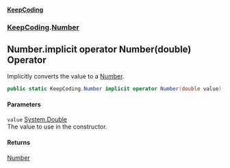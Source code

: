 #### [KeepCoding](index.md 'index')
### [KeepCoding](KeepCoding.md 'KeepCoding').[Number](Number.md 'KeepCoding.Number')
## Number.implicit operator Number(double) Operator
Implicitly converts the value to a [Number](Number.md 'KeepCoding.Number').  
```csharp
public static KeepCoding.Number implicit operator Number(double value);
```
#### Parameters
<a name='KeepCoding.Number.op_ImplicitKeepCoding.Number(double).value'></a>
`value` [System.Double](https://docs.microsoft.com/en-us/dotnet/api/System.Double 'System.Double')  
The value to use in the constructor.
  
#### Returns
[Number](Number.md 'KeepCoding.Number')  
